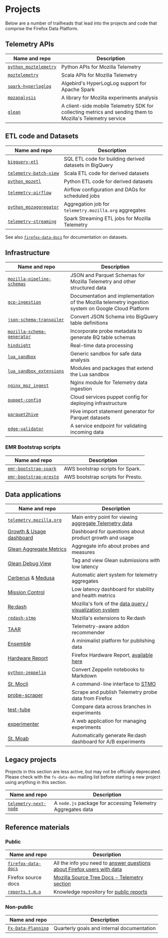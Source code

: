 # Projects

Below are a number of trailheads that lead into the projects and code that comprise the Firefox Data Platform.

## Telemetry APIs

| Name and repo                      | Description                       |
|------------------------------------|-----------------------------------|
| [`python_moztelemetry`][pymt]      | Python APIs for Mozilla Telemetry
| [`moztelemetry`][mt]               | Scala APIs for Mozilla Telemetry
| [`spark-hyperloglog`][spark_hll]   | Algebird's HyperLogLog support for Apache Spark
| [`mozanalysis`][ma]                | A library for Mozilla experiments analysis
| [`glean`][glean]                   | A client-side mobile Telemetry SDK for collecting metrics and sending them to Mozilla's Telemetry service


[pymt]: https://github.com/mozilla/python_moztelemetry
[mt]: https://github.com/mozilla/moztelemetry
[spark_hll]: https://github.com/mozilla/spark-hyperloglog
[ma]: https://github.com/mozilla/mozanalysis
[glean]: https://github.com/mozilla-mobile/android-components/tree/master/components/service/glean

## ETL code and Datasets

| Name and repo                   | Description                           |
|---------------------------------|---------------------------------------|
| [`bigquery-etl`][bqe]           | SQL ETL code for building derived datasets in BigQuery
| [`telemetry-batch-view`][tbv]   | Scala ETL code for derived datasets
| [`python_mozetl`][pyetl]        | Python ETL code for derived datasets
| [`telemetry-airflow`][airflow]  | Airflow configuration and DAGs for scheduled jobs
| [`python_mozaggregator`][pyagg] | Aggregation job for `telemetry.mozilla.org` aggregates
| [`telemetry-streaming`][stream] | Spark Streaming ETL jobs for Mozilla Telemetry

See also [`firefox-data-docs`][docs] for documentation on datasets.

[bqe]: https://github.com/mozilla/bigquery-etl
[tbv]: https://github.com/mozilla/telemetry-batch-view
[pyetl]: https://github.com/mozilla/python_mozetl
[airflow]: https://github.com/mozilla/telemetry-airflow
[pyagg]: https://github.com/mozilla/python_mozaggregator
[stream]: https://github.com/mozilla/telemetry-streaming


## Infrastructure

| Name and repo                         | Description                             |
|---------------------------------------|-----------------------------------------|
| [`mozilla-pipeline-schemas`][schemas] | JSON and Parquet Schemas for Mozilla Telemetry and other structured data
| [`gcp-ingestion`][gcp-ingestion]      | Documentation and implementation of the Mozilla telemetry ingestion system on Google Cloud Platform
| [`json-schema-transpiler`][transpiler]| Convert JSON Schema into BigQuery table definitions
| [`mozilla-schema-generator`][msg]     | Incorporate probe metadata to generate BQ table schemas
| [`hindsight`][hs]                     | Real-time data processing
| [`lua_sandbox`][lsb]                  | Generic sandbox for safe data analysis
| [`lua_sandbox_extensions`][lsbx]      | Modules and packages that extend the Lua sandbox
| [`nginx_moz_ingest`][nmi]             | Nginx module for Telemetry data ingestion
| [`puppet-config`][puppet]             | Cloud services puppet config for deploying infrastructure
| [`parquet2hive`][p2h]                 | Hive import statement generator for Parquet datasets
| [`edge-validator`][edge-validator]    | A service endpoint for validating incoming data


[schemas]: https://github.com/mozilla-services/mozilla-pipeline-schemas
[gcp-ingestion]: https://github.com/mozilla/gcp-ingestion
[transpiler]: TODO
[msg]: TODO
[hs]: https://github.com/mozilla-services/hindsight
[lsb]: https://github.com/mozilla-services/lua_sandbox
[lsbx]: https://github.com/mozilla-services/lua_sandbox_extensions
[nmi]: https://github.com/mozilla-services/nginx_moz_ingest
[puppet]: https://github.com/mozilla-services/puppet-config/tree/master/pipeline
[p2h]: https://github.com/mozilla/parquet2hive
[edge-validator]: https://github.com/mozilla-services/edge-validator

### EMR Bootstrap scripts

| Name and repo                       | Description                             |
|-------------------------------------|-----------------------------------------|
| [`emr-bootstrap-spark`][eb_spark]   | AWS bootstrap scripts for Spark.
| [`emr-bootstrap-presto`][eb_presto] | AWS bootstrap scripts for Presto.

[eb_spark]: https://github.com/mozilla/emr-bootstrap-spark
[eb_presto]: https://github.com/mozilla/emr-bootstrap-presto

## Data applications

| Name and repo                     | Description                             |
|-----------------------------------|-----------------------------------------|
| [`telemetry.mozilla.org`][tmo_gh] | Main entry point for viewing [aggregate Telemetry data][tmo]
| [Growth & Usage dashboard][gud]   | Dashboard for questions about product growth and usage
| [Glean Aggregate Metrics][glam]   | Aggregate info about probes and measures
| [Glean Debug View][gdv]           | Tag and view Glean submissions with low latency
| [Cerberus][cer] & [Medusa][med]   | Automatic alert system for telemetry aggregates
| [Mission Control][mc]             | Low latency dashboard for stability and health metrics
| [Re:dash][redash]                 | Mozilla's fork of the [data query / visualization system][stmo]
| [`redash-stmo`][redashstmo]       | Mozilla's extensions to Re:dash
| [TAAR][taar]                      | Telemetry-aware addon recommender
| [Ensemble][ensemble]              | A minimalist platform for publishing data
| [Hardware Report][hwreport_gh]    | Firefox Hardware Report, [available here][hwreport]
| [`python-zeppelin`][pyzep]        | Convert Zeppelin notebooks to Markdown
| [St. Mocli][stmocli]              | A command-line interface to [STMO][stmo]
| [probe-scraper]                   | Scrape and publish Telemetry probe data from Firefox
| [test-tube]                       | Compare data across branches in experiments
| [experimenter]                    | A web application for managing experiments
| [St. Moab][stmoab]                | Automatically generate Re:dash dashboard for A/B experiments

[tmo_gh]: https://github.com/mozilla/telemetry-dashboard
[gud]: TODO
[glam]: TODO
[gdv]: TODO
[cer]: https://github.com/mozilla/cerberus
[med]: https://github.com/mozilla/medusa
[mc]: https://github.com/mozilla/missioncontrol
[redash]: https://github.com/mozilla/redash
[redashstmo]: https://github.com/mozilla/redash-stmo
[taar]: https://github.com/mozilla/taar
[ensemble]: https://github.com/mozilla/ensemble
[shield]: https://wiki.mozilla.org/index.php?title=Firefox/Shield
[tmo]: https://telemetry.mozilla.org
[stmo]: https://sql.telemetry.mozilla.org
[hwreport_gh]: https://github.com/mozilla/firefox-hardware-report
[hwreport]: https://hardware.metrics.mozilla.com/
[pyzep]: https://github.com/mozilla/python-zeppelin
[stmocli]: https://github.com/mozilla/stmocli
[probe-scraper]: https://github.com/mozilla/probe-scraper
[test-tube]: https://github.com/mozilla/firefox-test-tube
[experimenter]: https://github.com/mozilla/experimenter
[stmoab]: https://github.com/mozilla/stmoab

## Legacy projects

Projects in this section are less active, but may not be officially
deprecated. Please check with the `fx-data-dev` mailing list before
starting a new project using anything in this section.

| Name and repo                      | Description |
|------------------------------------|-------------|
| [`telemetry-next-node`][tnn]       | A `node.js` package for accessing Telemetry Aggregates data

[tnn]: https://github.com/mozilla/telemetry-next-node

## Reference materials

### Public

| Name and repo                  | Description                             |
|--------------------------------|-----------------------------------------|
| [`firefox-data-docs`][docs_gh] | All the info you need to [answer questions about Firefox users with data][docs]
| Firefox source docs            | [Mozilla Source Tree Docs - Telemetry section][fxsrcdocs]
| [`reports.t.m.o`][rtmo_gh]     | Knowledge repository for [public reports][rtmo]

[docs_gh]: https://github.com/mozilla/firefox-data-docs
[docs]: https://docs.telemetry.mozilla.org
[fxsrcdocs]: https://firefox-source-docs.mozilla.org/toolkit/components/telemetry/telemetry/
[rtmo_gh]: https://github.com/mozilla/mozilla-reports
[rtmo]: https://mozilla.report

### Non-public

| Name and repo                  | Description                             |
|--------------------------------|-----------------------------------------|
| [`Fx-Data-Planning`][planning] | Quarterly goals and internal documentation

[planning]: https://github.com/mozilla/Fx-Data-Planning
